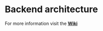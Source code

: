 # Backend architecture

For more information visit the **[Wiki](https://github.com/abeldevelop/backend-architecture/wiki)**
